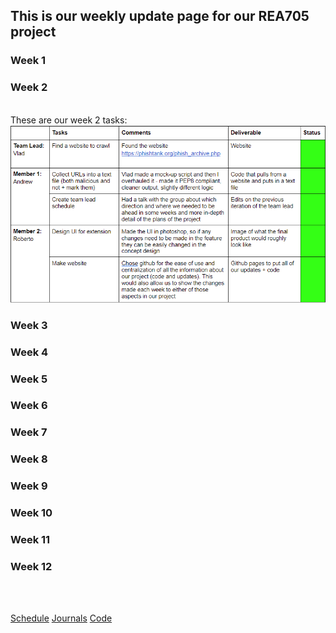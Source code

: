 ## This is our weekly update page for our REA705 project

### Week 1

### Week 2
<br /> 
These are our week 2 tasks:
<img src="Week2_Task.png" alt="Week 2 Tasks">

### Week 3

### Week 4

### Week 5

### Week 6

### Week 7

### Week 8

### Week 9

### Week 10

### Week 11

### Week 12
<br />

<br />

[Schedule](/REA705/schedule.html)  [Journals](/REA705/updates.html)  [Code](/REA705/code.html)
